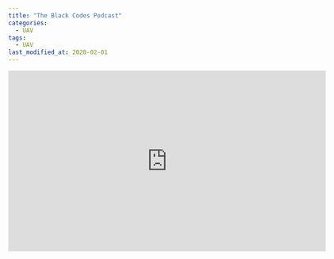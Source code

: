 ```yaml
---
title: "The Black Codes Podcast"
categories:
  - UAV
tags:
  - UAV
last_modified_at: 2020-02-01
---
```


<iframe width="640" height="365" src="https://www.youtube.com/embed/5d3nrhzPOUo" frameborder="0" allow="accelerometer; autoplay; clipboard-write; encrypted-media; gyroscope; picture-in-picture" allowfullscreen></iframe>
